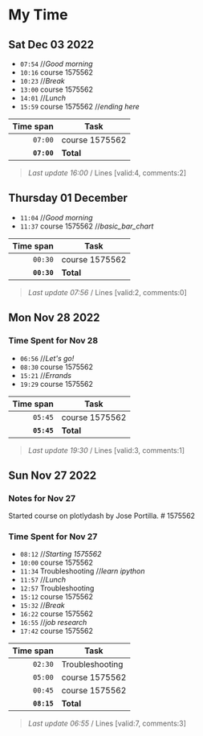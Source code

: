 # My Time

## Sat Dec 03 2022

- `07:54` //_Good morning_
- `10:16` course 1575562
- `10:23` //_Break_
- `13:00` course 1575562
- `14:01` //_Lunch_
- `15:59` course 1575562 //_ending here_

| Time span          | Task           |
| -----------------: | -------------- |
|          `07:00`   | course 1575562 |
|        **`07:00`** | **Total**      |

> _Last update 16:00_ / Lines [valid:4, comments:2]

## Thursday 01 December

- `11:04` //_Good morning_
- `11:37` course 1575562 //_basic_bar_chart_

| Time span          | Task           |
| -----------------: | -------------- |
|          `00:30`   | course 1575562 |
|        **`00:30`** | **Total**      |

> _Last update 07:56_ / Lines [valid:2, comments:0]

## Mon Nov 28 2022

### Time Spent for Nov 28

- `06:56` //_Let's go!_
- `08:30` course 1575562
- `15:21` //_Errands_
- `19:29` course 1575562

| Time span          | Task           |
| -----------------: | -------------- |
|          `05:45`   | course 1575562 |
|        **`05:45`** | **Total**      |

> _Last update 19:30_ / Lines [valid:3, comments:1]

## Sun Nov 27 2022

### Notes for Nov 27

Started course on plotlydash by Jose Portilla. # 1575562

### Time Spent for Nov 27

- `08:12` //_Starting 1575562_
- `10:00` course 1575562
- `11:34` Troubleshooting //_learn ipython_
- `11:57` //_Lunch_
- `12:57` Troubleshooting
- `15:12` course 1575562
- `15:32` //_Break_
- `16:22` course 1575562
- `16:55` //_job research_
- `17:42` course 1575562

|   Time span | Task            |
| ----------: | --------------- |
|     `02:30` | Troubleshooting |
|     `05:00` | course 1575562  |
|     `00:45` | course 1575562  |
| **`08:15`** | **Total**       |

> _Last update 06:55_ / Lines [valid:7, comments:3]